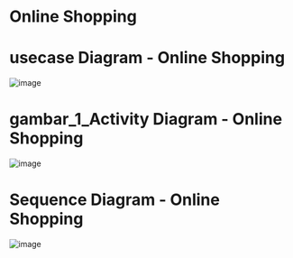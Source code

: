 # Online Shopping

# usecase Diagram - Online Shopping
![image](https://github.com/riskibowo/usecase_Diagram_ATM/assets/115862112/7bf5d0ae-b524-4b95-84cd-ee7a0dcbcd8f)


# gambar_1_Activity Diagram - Online Shopping

![image](https://github.com/riskibowo/usecase_Diagram_ATM/assets/115862112/a0fb1827-75b4-4c48-afd7-d16a421368db)


# Sequence Diagram - Online Shopping
![image](https://github.com/riskibowo/usecase_Diagram_ATM/assets/115862112/8d04fa9d-6b94-40d9-88f8-a465e7c7e1fb)




